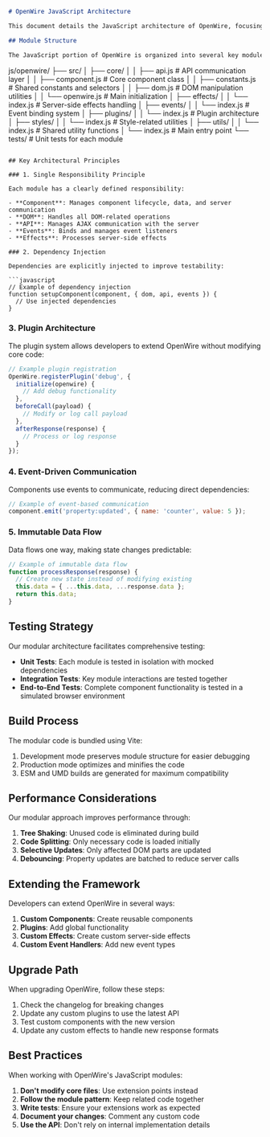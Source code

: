 ```markdown
# OpenWire JavaScript Architecture

This document details the JavaScript architecture of OpenWire, focusing on the modular design principles that guide our implementation.

## Module Structure

The JavaScript portion of OpenWire is organized into several key modules:

```
js/openwire/
├── src/
│   ├── core/
│   │   ├── api.js          # API communication layer
│   │   ├── component.js    # Core component class
│   │   ├── constants.js    # Shared constants and selectors
│   │   ├── dom.js          # DOM manipulation utilities
│   │   └── openwire.js     # Main initialization
│   ├── effects/
│   │   └── index.js        # Server-side effects handling
│   ├── events/
│   │   └── index.js        # Event binding system
│   ├── plugins/
│   │   └── index.js        # Plugin architecture
│   ├── styles/
│   │   └── index.js        # Style-related utilities
│   ├── utils/
│   │   └── index.js        # Shared utility functions
│   └── index.js            # Main entry point
└── tests/                  # Unit tests for each module
```

## Key Architectural Principles

### 1. Single Responsibility Principle

Each module has a clearly defined responsibility:

- **Component**: Manages component lifecycle, data, and server communication
- **DOM**: Handles all DOM-related operations
- **API**: Manages AJAX communication with the server
- **Events**: Binds and manages event listeners
- **Effects**: Processes server-side effects

### 2. Dependency Injection

Dependencies are explicitly injected to improve testability:

```javascript
// Example of dependency injection
function setupComponent(component, { dom, api, events }) {
  // Use injected dependencies
}
```

### 3. Plugin Architecture

The plugin system allows developers to extend OpenWire without modifying core code:

```javascript
// Example plugin registration
OpenWire.registerPlugin('debug', {
  initialize(openwire) {
    // Add debug functionality
  },
  beforeCall(payload) {
    // Modify or log call payload
  },
  afterResponse(response) {
    // Process or log response
  }
});
```

### 4. Event-Driven Communication

Components use events to communicate, reducing direct dependencies:

```javascript
// Example of event-based communication
component.emit('property:updated', { name: 'counter', value: 5 });
```

### 5. Immutable Data Flow

Data flows one way, making state changes predictable:

```javascript
// Example of immutable data flow
function processResponse(response) {
  // Create new state instead of modifying existing
  this.data = { ...this.data, ...response.data };
  return this.data;
}
```

## Testing Strategy

Our modular architecture facilitates comprehensive testing:

- **Unit Tests**: Each module is tested in isolation with mocked dependencies
- **Integration Tests**: Key module interactions are tested together
- **End-to-End Tests**: Complete component functionality is tested in a simulated browser environment

## Build Process

The modular code is bundled using Vite:

1. Development mode preserves module structure for easier debugging
2. Production mode optimizes and minifies the code
3. ESM and UMD builds are generated for maximum compatibility

## Performance Considerations

Our modular approach improves performance through:

1. **Tree Shaking**: Unused code is eliminated during build
2. **Code Splitting**: Only necessary code is loaded initially
3. **Selective Updates**: Only affected DOM parts are updated
4. **Debouncing**: Property updates are batched to reduce server calls

## Extending the Framework

Developers can extend OpenWire in several ways:

1. **Custom Components**: Create reusable components
2. **Plugins**: Add global functionality
3. **Custom Effects**: Create custom server-side effects
4. **Custom Event Handlers**: Add new event types

## Upgrade Path

When upgrading OpenWire, follow these steps:

1. Check the changelog for breaking changes
2. Update any custom plugins to use the latest API
3. Test custom components with the new version
4. Update any custom effects to handle new response formats

## Best Practices

When working with OpenWire's JavaScript modules:

1. **Don't modify core files**: Use extension points instead
2. **Follow the module pattern**: Keep related code together
3. **Write tests**: Ensure your extensions work as expected
4. **Document your changes**: Comment any custom code
5. **Use the API**: Don't rely on internal implementation details
```
